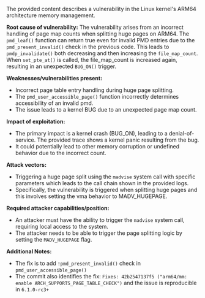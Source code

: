 The provided content describes a vulnerability in the Linux kernel's ARM64 architecture memory management.

**Root cause of vulnerability:**
The vulnerability arises from an incorrect handling of page map counts when splitting huge pages on ARM64. The `pmd_leaf()` function can return true even for invalid PMD entries due to the `pmd_present_invalid()` check in the previous code. This leads to `pmdp_invalidate()` both decreasing and then increasing the `file_map_count`. When `set_pte_at()` is called, the file_map_count is increased again, resulting in an unexpected `BUG_ON()` trigger.

**Weaknesses/vulnerabilities present:**
- Incorrect page table entry handling during huge page splitting.
- The `pmd_user_accessible_page()` function incorrectly determines accessibility of an invalid pmd.
- The issue leads to a kernel BUG due to an unexpected page map count.

**Impact of exploitation:**
- The primary impact is a kernel crash (BUG_ON), leading to a denial-of-service. The provided trace shows a kernel panic resulting from the bug.
- It could potentially lead to other memory corruption or undefined behavior due to the incorrect count.

**Attack vectors:**
- Triggering a huge page split using the `madvise` system call with specific parameters which leads to the call chain shown in the provided logs.
- Specifically, the vulnerability is triggered when splitting huge pages and this involves setting the vma behavior to MADV_HUGEPAGE.

**Required attacker capabilities/position:**
- An attacker must have the ability to trigger the `madvise` system call, requiring local access to the system.
- The attacker needs to be able to trigger the page splitting logic by setting the `MADV_HUGEPAGE` flag.

**Additional Notes:**
- The fix is to add `!pmd_present_invalid()` check in `pmd_user_accessible_page()`
- The commit also identifies the fix: `Fixes: 42b2547137f5 ("arm64/mm: enable ARCH_SUPPORTS_PAGE_TABLE_CHECK")` and the issue is reproducible in `6.1.0-rc3+`